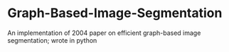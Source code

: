 # Graph-Based-Image-Segmentation
An implementation of 2004 paper on efficient graph-based image segmentation; wrote in python
